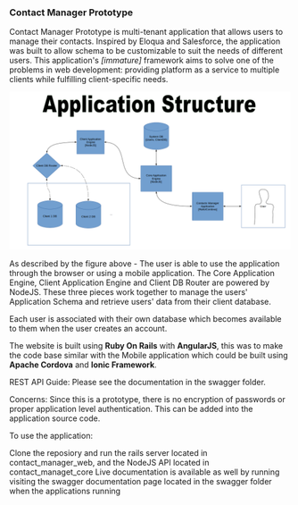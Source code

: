<h3>Contact Manager Prototype</h3>
<p>
Contact Manager Prototype is multi-tenant application that allows users to manage their contacts. Inspired by Eloqua and Salesforce, the application was built to allow schema to be customizable to suit the needs of different users. This application's <i>[immature]</i> framework aims to solve one of the problems in web development: providing platform as a service to multiple clients while fulfilling client-specific needs. 
</p>
<img src="notes/app-architecture.png" />
<p>As described by the figure above - The user is able to use the application through the browser or using a mobile application. The Core Application Engine, Client Application Engine and Client DB Router are powered by NodeJS. These three pieces work together to manage the users' Application Schema and retrieve users' data from their client database. </p>
<p>Each user is associated with their own database which becomes available to them when the user creates an account.</p>
<p>
The website is built using <b>Ruby On Rails</b> with <b>AngularJS</b>, this was to make the code base similar with the Mobile application which could be built using <b>Apache Cordova</b> and <b>Ionic Framework</b>. 
</p>
<p>
	REST API Guide: Please see the documentation in the swagger folder.
</p>
<p>
Concerns:
Since this is a prototype, there is no encryption of passwords or proper application level authentication. This can be added into the application source code. 
</p>

<p>To use the application: </p>
<p> Clone the reposiory and run the rails server located in contact_manager_web, and the NodeJS API located in contact_managet_core 
Live documentation is available as well by running visiting the swagger documentation page located in the swagger folder when the applications running</p>
